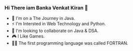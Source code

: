 ### Hi There iam Banka Venkat Kiran 👦
- 🚀 I'm on a The Journey in Java.
- ⚡ I'm Intersted in Web Technology and Python.
- 🤔 I'm looking to collaborate on Java & DSA.
- 🎮 I Like Games.
- 👨‍💻 The first programming language was called FORTRAN.
   

